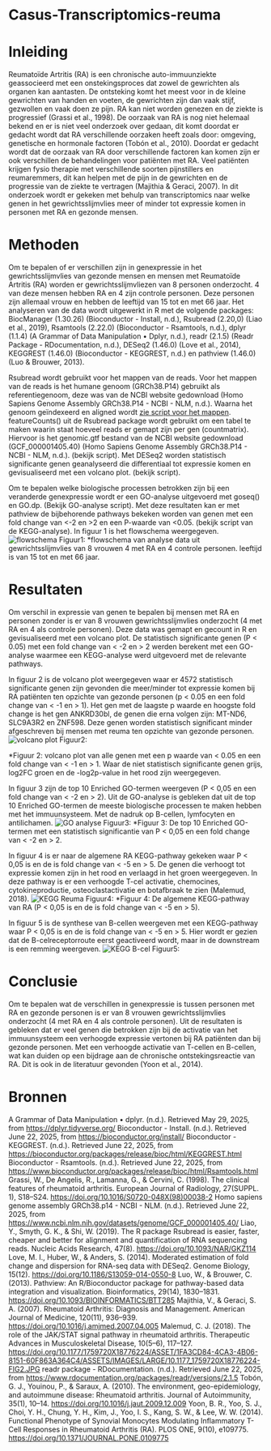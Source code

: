 # Casus-Transcriptomics-reuma
# Inleiding
Reumatoïde Artritis (RA) is een chronische auto-immuunziekte geassocieerd met een onstekingsproces dat zowel de gewrichten als organen kan aantasten. De ontsteking komt het meest voor in de kleine gewrichten van handen en voeten, de gewrichten zijn dan vaak stijf, gezwollen en vaak doen ze pijn. RA kan niet worden genezen en de ziekte is progressief (Grassi et al., 1998). 
De oorzaak van RA is nog niet helemaal bekend en er is niet veel onderzoek over gedaan, dit komt doordat er gedacht wordt dat RA verschillende oorzaken heeft zoals door: omgeving, genetische en hormonale factoren (Tobón et al., 2010).
Doordat er gedacht wordt dat de oorzaak van RA door verschillende factoren kan komen zijn er ook verschillen de behandelingen voor patiënten met RA. Veel patiënten krijgen fysio therapie met verschillende soorten pijnstillers en reumaremmers, dit kan helpen met de pijn in de gewrichten en de progressie van de ziekte te vertragen (Majithia & Geraci, 2007). 
In dit onderzoek wordt er gekeken met behulp van transcriptomics naar welke genen in het gewrichtsslijmvlies meer of minder tot expressie komen in personen met RA en gezonde mensen.

# Methoden 
Om te bepalen of er verschillen zijn in genexpressie in het gewrichtsslijmvlies van gezonde mensen en mensen met Reumatoïde Artritis (RA) worden er gewrichtsslijmvliezen van 8 personen onderzocht. 4 van deze mensen hebben RA en 4 zijn controle personen. Deze personen zijn allemaal vrouw en hebben de leeftijd van 15 tot en met 66 jaar. Het analyseren van de data wordt uitgewerkt in R met de volgende packages: BiocManager (1.30.26) (Bioconductor - Install, n.d.), Rsubread (2.20,0) (Liao et al., 2019), Rsamtools (2.22.0) (Bioconductor - Rsamtools, n.d.), dplyr (1.1.4) (A Grammar of Data Manipulation • Dplyr, n.d.), readr (2.1.5) (Readr Package - RDocumentation, n.d.), DESeq2 (1.46.0) (Love et al., 2014), KEGGREST (1.46.0) (Bioconductor - KEGGREST, n.d.) en pathview (1.46.0) (Luo & Brouwer, 2013).

Rsubread wordt gebruikt voor het mappen van de reads. Voor het mappen van de reads is het humane genoom (GRCh38.P14) gebruikt als referentiegenoom, deze was van de NCBI website gedownload (Homo Sapiens Genome Assembly GRCh38.P14 - NCBI - NLM, n.d.). Waarna het genoom geïndexeerd en aligned wordt [zie script voor het mappen](https://github.com/Richt01/main/tree/Casus-Transcriptomics-reuma/R_scripts/script_voor_mappen.R).
featureCounts() uit de Rsubread package wordt gebruikt om een tabel te maken waarin staat hoeveel reads er gemapt zijn per gen (countmatrix). Hiervoor is het genomic.gtf bestand van de NCBI website gedownload (GCF_000001405.40) (Homo Sapiens Genome Assembly GRCh38.P14 - NCBI - NLM, n.d.). (bekijk script).
Met DESeq2 worden statistisch significante genen geanalyseerd die differentiaal tot expressie komen en gevisualiseerd met een volcano plot. (bekijk script).

Om te bepalen welke biologische processen betrokken zijn bij een veranderde genexpressie wordt er een GO-analyse uitgevoerd met goseq() en GO.dp. (Bekijk GO-analyse script). Met deze resultaten kan er met pathview de bijbehorende pathways bekeken worden van genen met een fold change van <-2 en >2 en een P-waarde van <0.05. (bekijk script van de KEGG-analyse). In figuur 1 is het flowschema weergegeven.
![flowschema](./figuren/flowchart.png) 
<a id="Fig1">Figuur1:</a> 
*flowschema van analyse data uit gewrichtsslijmvlies van 8 vrouwen 4 met RA en 4 controle personen. leeftijd is van 15 tot en met 66 jaar.  

# Resultaten 
Om verschil in expressie van genen te bepalen bij mensen met RA en personen zonder is er van 8 vrouwen gewrichtsslijmvlies onderzocht (4 met RA en 4 als controle personen). Deze data was gemapt en gecount in R en gevisualiseerd met een volcano plot. De statistisch significante genen (P < 0.05) met een fold change van < -2 en > 2 werden berekent met een GO-analyse waarmee een KEGG-analyse werd uitgevoerd met de relevante pathways.

In figuur 2 is de volcano plot weergegeven waar er 4572 statistisch significante genen zijn gevonden die meer/minder tot expressie komen bij RA patiënten ten opzichte van gezonde personen (p < 0.05 en een fold change van < -1 en > 1). Het gen met de laagste p waarde en hoogste fold change is het gen ANKRD30bl, de genen die erna volgen zijn: MT-ND6, SLC9A3R2 en ZNF598. Deze genen worden statistisch significant minder afgeschreven bij mensen met reuma ten opzichte van gezonde personen.
![volcano plot](./figuren/volcano.png) 
<a id="Fig1">Figuur2:</a>

*Figuur 2: volcano plot van alle genen met een p waarde van < 0.05 en een fold change van < -1 en > 1. Waar de niet statistisch significante genen grijs, log2FC groen en de -log2p-value in het rood zijn weergegeven.

In figuur 3 zijn de top 10 Enriched GO-termen weergeven (P < 0,05 en een fold change van < -2 en > 2). Uit de GO-analyse is gebleken dat uit de top 10 Enriched GO-termen de meeste biologische processen te maken hebben met het immuunsysteem. Met de nadruk op B-cellen, lymfocyten en antilichamen.
 ![GO analyse](./figuren/goresult.png) 
<a id="Fig1">Figuur3:</a>
*Figuur 3: De top 10 Enriched GO-termen met een statistisch significantie van P < 0,05 en een fold change van < -2 en > 2.

In figuur 4 is er naar de algemene RA KEGG-pathway gekeken waar P < 0,05 is en de is fold change van < -5 en > 5. De genen die verhoogt tot expressie komen zijn in het rood en verlaagd in het groen weergegeven. In deze pathway is er een verhoogde T-cel activatie, chemocines, cytokineproductie, osteoclastactivatie en botafbraak te zien (Malemud, 2018). 
![KEGG Reuma](./figuren/hsa05323.pathview.png) 
<a id="Fig1">Figuur4:</a>
*Figuur 4: De algemene KEGG-pathway van RA (P < 0,05 is en de is fold change van < -5 en > 5).

In figuur 5 is de synthese van B-cellen weergeven met een KEGG-pathway waar P < 0,05 is en de is fold change van < -5 en > 5. Hier wordt er gezien dat de B-celreceptorroute eerst geactiveerd wordt, maar in de downstream is een remming weergeven. 
![KEGG B-cel](./figuren/hsa04662.pathview.png) 
<a id="Fig1">Figuur5:</a>


# Conclusie
Om te bepalen wat de verschillen in genexpressie is tussen personen met RA en gezonde personen is er van 8 vrouwen gewrichtsslijmvlies onderzocht (4 met RA en 4 als controle personen).
Uit de resultaten is gebleken dat er veel genen die betrokken zijn bij de activatie van het immuunsysteem een verhoogde expressie vertonen bij RA patiënten dan bij gezonde personen. Met een verhoogde activatie van T-cellen en B-cellen, wat kan duiden op een bijdrage aan de chronische ontstekingsreactie van RA. Dit is ook in de literatuur gevonden (Yoon et al., 2014).

# Bronnen
A Grammar of Data Manipulation • dplyr. (n.d.). Retrieved May 29, 2025, from https://dplyr.tidyverse.org/
Bioconductor - Install. (n.d.). Retrieved June 22, 2025, from https://bioconductor.org/install/
Bioconductor - KEGGREST. (n.d.). Retrieved June 22, 2025, from https://bioconductor.org/packages/release/bioc/html/KEGGREST.html
Bioconductor - Rsamtools. (n.d.). Retrieved June 22, 2025, from https://www.bioconductor.org/packages/release/bioc/html/Rsamtools.html
Grassi, W., De Angelis, R., Lamanna, G., & Cervini, C. (1998). The clinical features of rheumatoid arthritis. European Journal of Radiology, 27(SUPPL. 1), S18–S24. https://doi.org/10.1016/S0720-048X(98)00038-2
Homo sapiens genome assembly GRCh38.p14 - NCBI - NLM. (n.d.). Retrieved June 22, 2025, from https://www.ncbi.nlm.nih.gov/datasets/genome/GCF_000001405.40/
Liao, Y., Smyth, G. K., & Shi, W. (2019). The R package Rsubread is easier, faster, cheaper and better for alignment and quantification of RNA sequencing reads. Nucleic Acids Research, 47(8). https://doi.org/10.1093/NAR/GKZ114
Love, M. I., Huber, W., & Anders, S. (2014). Moderated estimation of fold change and dispersion for RNA-seq data with DESeq2. Genome Biology, 15(12). https://doi.org/10.1186/S13059-014-0550-8
Luo, W., & Brouwer, C. (2013). Pathview: An R/Bioconductor package for pathway-based data integration and visualization. Bioinformatics, 29(14), 1830–1831. https://doi.org/10.1093/BIOINFORMATICS/BTT285
Majithia, V., & Geraci, S. A. (2007). Rheumatoid Arthritis: Diagnosis and Management. American Journal of Medicine, 120(11), 936–939. https://doi.org/10.1016/j.amjmed.2007.04.005
Malemud, C. J. (2018). The role of the JAK/STAT signal pathway in rheumatoid arthritis. Therapeutic Advances in Musculoskeletal Disease, 10(5–6), 117–127. https://doi.org/10.1177/1759720X18776224/ASSET/1FA3CD84-4CA3-4B06-8151-60F863A364C4/ASSETS/IMAGES/LARGE/10.1177_1759720X18776224-FIG2.JPG
readr package - RDocumentation. (n.d.). Retrieved June 22, 2025, from https://www.rdocumentation.org/packages/readr/versions/2.1.5
Tobón, G. J., Youinou, P., & Saraux, A. (2010). The environment, geo-epidemiology, and autoimmune disease: Rheumatoid arthritis. Journal of Autoimmunity, 35(1), 10–14. https://doi.org/10.1016/j.jaut.2009.12.009
Yoon, B. R., Yoo, S. J., Choi, Y. H., Chung, Y. H., Kim, J., Yoo, I. S., Kang, S. W., & Lee, W. W. (2014). Functional Phenotype of Synovial Monocytes Modulating Inflammatory T-Cell Responses in Rheumatoid Arthritis (RA). PLOS ONE, 9(10), e109775. https://doi.org/10.1371/JOURNAL.PONE.0109775




































